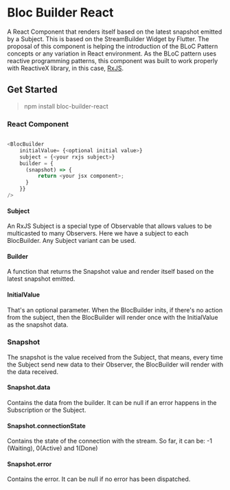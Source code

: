 # Bloc Builder React

A React Component that renders itself based on the latest snapshot emitted by a Subject. This is based on the StreamBuilder Widget by Flutter. The proposal of this component is helping the introduction of the BLoC Pattern concepts or any variation in React environment. As the BLoC pattern uses reactive programming patterns, this component was built to work properly with ReactiveX library, in this case, [RxJS](https://rxjs-dev.firebaseapp.com/j).

## Get Started

> npm install bloc-builder-react

### React Component

```javascript

<BlocBuilder
    initialValue= {<optional initial value>}
    subject = {<your rxjs subject>}
    builder = { 
      (snapshot) => {
          return <your jsx component>;
      }
    }}
/>
```

#### Subject
An RxJS Subject is a special type of Observable that allows values to be multicasted to many Observers. Here we have a subject to each BlocBuilder. Any Subject variant can be used.

#### Builder
A function that returns the Snapshot value and render itself based on the latest snapshot emitted.

#### InitialValue
That's an optional parameter. When the BlocBuilder inits, if there's no action from the subject, then the BlocBuilder will render once with the InitialValue as the snapshot data.

### Snapshot
The snapshot is the value received from the Subject, that means, every time the Subject send new data to their Observer, the BlocBuilder will render with the data received. 

#### Snapshot.data
Contains the data from the builder. It can be null if an error happens in the Subscription or the Subject. 

#### Snapshot.connectionState
Contains the state of the connection with the stream. So far, it can be: -1 (Waiting), 0(Active) and 1(Done)

#### Snapshot.error
Contains the error. It can be null if no error has been dispatched.
